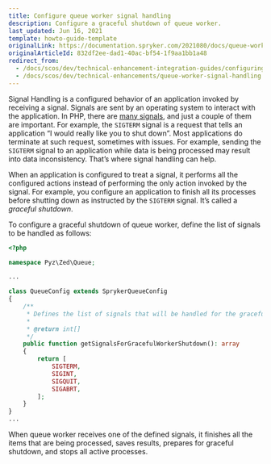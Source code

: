 ```yaml
---
title: Configure queue worker signal handling
description: Configure a graceful shutdown of queue worker.
last_updated: Jun 16, 2021
template: howto-guide-template
originalLink: https://documentation.spryker.com/2021080/docs/queue-worker-signal-handling
originalArticleId: 832df2ee-dad1-40ac-bf54-1f9aa1bb1a48
redirect_from:
  - /docs/scos/dev/technical-enhancement-integration-guides/configuring-queue-worker-signal-handling.html
  - /docs/scos/dev/technical-enhancements/queue-worker-signal-handling.html
---
```


Signal Handling is a configured behavior of an application invoked by receiving a signal. Signals are sent by an operating system to interact with the application. In PHP, there are [many signals](http://linux.die.net/man/7/signal), and just a couple of them are important. For example, the `SIGTERM` signal is a request that tells an application “I would really like you to shut down”. Most applications do terminate at such request, sometimes with issues. For example, sending the `SIGTERM` signal to an application while data is being processed may result into data inconsistency. That’s where signal handling can help.

When an application is configured to treat a signal, it performs all the configured actions instead of performing the only action invoked by the signal. For example, you configure an application to finish all its processes before shutting down as instructed by the `SIGTERM` signal. It’s called a *graceful shutdown*.

To configure a graceful shutdown of queue worker, define the list of signals to be handled as follows:

```php
<?php

namespace Pyz\Zed\Queue;

...

class QueueConfig extends SprykerQueueConfig
{
    /**
     * Defines the list of signals that will be handled for the graceful worker shutdown.
     *
     * @return int[]
     */
    public function getSignalsForGracefulWorkerShutdown(): array
    {
        return [
            SIGTERM,
            SIGINT,
            SIGQUIT,
            SIGABRT,
        ];
    }
}
...
```

When queue worker receives one of the defined signals, it finishes all the items that are being processed, saves results, prepares for graceful shutdown, and stops all active processes.
